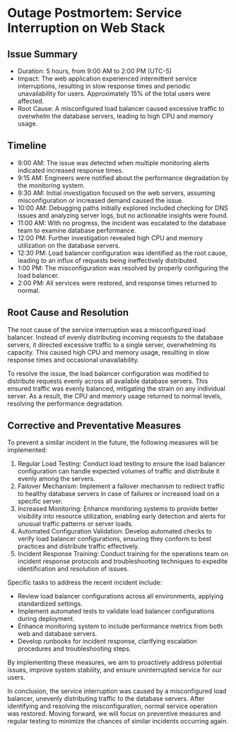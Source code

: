 # Outage Postmortem: Service Interruption on Web Stack

## Issue Summary

- Duration: 5 hours, from 9:00 AM to 2:00 PM (UTC-5)
- Impact: The web application experienced intermittent service interruptions, resulting in slow response times and periodic unavailability for users. Approximately 15% of the total users were affected.
- Root Cause: A misconfigured load balancer caused excessive traffic to overwhelm the database servers, leading to high CPU and memory usage.

## Timeline

- 9:00 AM: The issue was detected when multiple monitoring alerts indicated increased response times.
- 9:15 AM: Engineers were notified about the performance degradation by the monitoring system.
- 9:30 AM: Initial investigation focused on the web servers, assuming misconfiguration or increased demand caused the issue.
- 10:00 AM: Debugging paths initially explored included checking for DNS issues and analyzing server logs, but no actionable insights were found.
- 11:00 AM: With no progress, the incident was escalated to the database team to examine database performance.
- 12:00 PM: Further investigation revealed high CPU and memory utilization on the database servers.
- 12:30 PM: Load balancer configuration was identified as the root cause, leading to an influx of requests being ineffectively distributed.
- 1:00 PM: The misconfiguration was resolved by properly configuring the load balancer.
- 2:00 PM: All services were restored, and response times returned to normal.

## Root Cause and Resolution

The root cause of the service interruption was a misconfigured load balancer. Instead of evenly distributing incoming requests to the database servers, it directed excessive traffic to a single server, overwhelming its capacity. This caused high CPU and memory usage, resulting in slow response times and occasional unavailability.

To resolve the issue, the load balancer configuration was modified to distribute requests evenly across all available database servers. This ensured traffic was evenly balanced, mitigating the strain on any individual server. As a result, the CPU and memory usage returned to normal levels, resolving the performance degradation.

## Corrective and Preventative Measures

To prevent a similar incident in the future, the following measures will be implemented:

1. Regular Load Testing: Conduct load testing to ensure the load balancer configuration can handle expected volumes of traffic and distribute it evenly among the servers.
2. Failover Mechanism: Implement a failover mechanism to redirect traffic to healthy database servers in case of failures or increased load on a specific server.
3. Increased Monitoring: Enhance monitoring systems to provide better visibility into resource utilization, enabling early detection and alerts for unusual traffic patterns or server loads.
4. Automated Configuration Validation: Develop automated checks to verify load balancer configurations, ensuring they conform to best practices and distribute traffic effectively.
5. Incident Response Training: Conduct training for the operations team on incident response protocols and troubleshooting techniques to expedite identification and resolution of issues.

Specific tasks to address the recent incident include:
- Review load balancer configurations across all environments, applying standardized settings.
- Implement automated tests to validate load balancer configurations during deployment.
- Enhance monitoring system to include performance metrics from both web and database servers.
- Develop runbooks for incident response, clarifying escalation procedures and troubleshooting steps.

By implementing these measures, we aim to proactively address potential issues, improve system stability, and ensure uninterrupted service for our users.

In conclusion, the service interruption was caused by a misconfigured load balancer, unevenly distributing traffic to the database servers. After identifying and resolving the misconfiguration, normal service operation was restored. Moving forward, we will focus on preventive measures and regular testing to minimize the chances of similar incidents occurring again.
